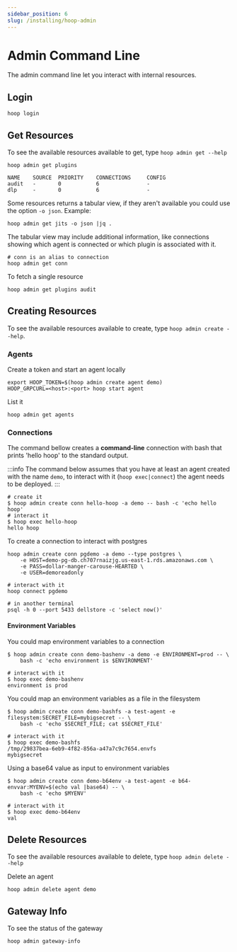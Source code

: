 ```yaml
---
sidebar_position: 6
slug: /installing/hoop-admin
---
```


# Admin Command Line

The admin command line let you interact with internal resources.

## Login

```shell
hoop login
```

## Get Resources

To see the available resources available to get, type `hoop admin get --help`


```shell
hoop admin get plugins
```
```
NAME	SOURCE	PRIORITY	CONNECTIONS	    CONFIG
audit	-	    0		    6		        -
dlp	    -	    0		    6		        -
```

Some resources returns a tabular view, if they aren't available you could use the option `-o json`. Example:

```shell
hoop admin get jits -o json |jq .
```

The tabular view may include additional information, like connections showing which agent is connected or which plugin is associated with it.

```shell
# conn is an alias to connection
hoop admin get conn
```

To fetch a single resource

```shell
hoop admin get plugins audit
```

## Creating Resources

To see the available resources available to create, type `hoop admin create --help`.


### Agents

Create a token and start an agent locally

```shell
export HOOP_TOKEN=$(hoop admin create agent demo)
HOOP_GRPCURL=<host>:<port> hoop start agent
```

List it

```shell
hoop admin get agents
```

### Connections

The command bellow creates a **command-line** connection with bash that prints 'hello hoop' to the standard output.

:::info
The command below assumes that you have at least an agent created with the name `demo`, to interact with it (`hoop exec|connect`) the agent needs to be deployed.
:::

```shell
# create it
$ hoop admin create conn hello-hoop -a demo -- bash -c 'echo hello hoop'
# interact it
$ hoop exec hello-hoop
hello hoop
```

To create a connection to interact with postgres

```shell
hoop admin create conn pgdemo -a demo --type postgres \
    -e HOST=demo-pg-db.ch707rnaizjg.us-east-1.rds.amazonaws.com \
    -e PASS=dollar-manger-carouse-HEARTED \
    -e USER=demoreadonly

# interact with it
hoop connect pgdemo

# in another terminal
psql -h 0 --port 5433 dellstore -c 'select now()'
```

#### Environment Variables

You could map environment variables to a connection

```shell
$ hoop admin create conn demo-bashenv -a demo -e ENVIRONMENT=prod -- \
    bash -c 'echo environment is $ENVIRONMENT'

# interact with it
$ hoop exec demo-bashenv
environment is prod
```

You could map an environment variables as a file in the filesystem

```shell
$ hoop admin create conn demo-bashfs -a test-agent -e filesystem:SECRET_FILE=mybigsecret -- \
    bash -c 'echo $SECRET_FILE; cat $SECRET_FILE'

# interact with it
$ hoop exec demo-bashfs
/tmp/29837bea-6eb9-4f82-856a-a47a7c9c7654.envfs
mybigsecret
```

Using a base64 value as input to environment variables


```shell
$ hoop admin create conn demo-b64env -a test-agent -e b64-envvar:MYENV=$(echo val |base64) -- \
    bash -c 'echo $MYENV'

# interact with it
$ hoop exec demo-b64env
val
```

## Delete Resources

To see the available resources available to delete, type `hoop admin delete --help`

Delete an agent

```shell
hoop admin delete agent demo
```

## Gateway Info

To see the status of the gateway

```shell
hoop admin gateway-info
```